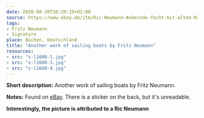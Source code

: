 ```yaml
---
date: 2020-08-20T10:20:19+02:00
source: https://www.ebay.de/itm/Ric-Neumann-Ankernde-Yacht-mit-altem-Rahmen-hinter-Glas/164337910448?hash=item26434d82b0:g:GLEAAOSw2TFfHwIX
tags:
- Fritz Neumann
- Signature
place: Büchen, Deutschland
title: "Another work of sailing boats by Fritz Neumann"
resources:
- src: "s-l1600-1.jpg"
- src: "s-l1600-3.jpg"
- src: "s-l1600-4.jpg"
---
```


**Short description:** Another work of sailing boats by Fritz Neumann.

**Notes:** Found on [eBay](https://www.ebay.de/itm/Ric-Neumann-Ankernde-Yacht-mit-altem-Rahmen-hinter-Glas/164337910448?hash=item26434d82b0:g:GLEAAOSw2TFfHwIX). There is a sticker on the back, but it's unreadable.

**Interestingly, the picture is attributed to a Ric Neumann**
